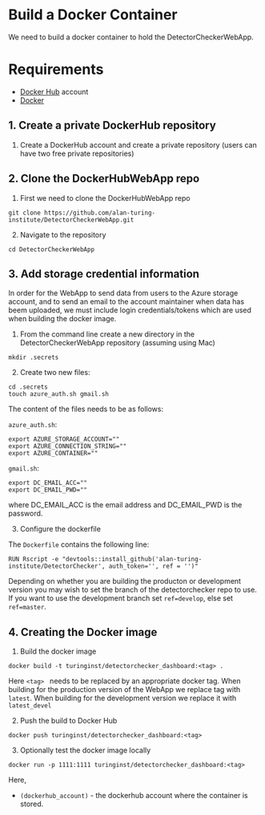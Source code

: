 
# Build a Docker Container

We need to build a docker container to hold the DetectorCheckerWebApp.

# Requirements
- [Docker Hub](https://hub.docker.com/) account
- [Docker](https://www.docker.com/get-started)

## 1. Create a private DockerHub repository

1. Create a DockerHub account and create a private repository (users can have two free private repositories)

## 2. Clone the DockerHubWebApp repo

1. First we need to clone the DockerHubWebApp repo
```
git clone https://github.com/alan-turing-institute/DetectorCheckerWebApp.git
```
2. Navigate to the repository
```
cd DetectorCheckerWebApp
```

## 3. Add storage credential information

In order for the WebApp to send data from users to the Azure storage account, and to send an email to the account maintainer when data has beem uploaded, we must include login credentials/tokens which are used when building the docker image. 

1. From the command line create a new directory in the DetectorCheckerWebApp repository (assuming using Mac)

```
mkdir .secrets
```

2. Create two new files:

```
cd .secrets
touch azure_auth.sh gmail.sh
```

The content of the files needs to be as follows:

`azure_auth.sh`:
```{bash}
export AZURE_STORAGE_ACCOUNT=""
export AZURE_CONNECTION_STRING=""
export AZURE_CONTAINER=""
```


`gmail.sh`:
```{bash}
export DC_EMAIL_ACC=""
export DC_EMAIL_PWD=""
```

where DC_EMAIL_ACC is the email address and DC_EMAIL_PWD is the password. 

3. Configure the dockerfile

The `Dockerfile` contains the following line:

```
RUN Rscript -e "devtools::install_github('alan-turing-institute/DetectorChecker', auth_token='', ref = '')"
```

Depending on whether you are building the producton or development version you may wish to set the branch of the detectorchecker repo to use. If you want to use the development branch set `ref=develop`, else set `ref=master`.


## 4. Creating the Docker image

1. Build the docker image

```
docker build -t turinginst/detectorchecker_dashboard:<tag> .
```

Here `<tag> ` needs to be replaced by an appropriate docker tag. When building for the production version of the WebApp we replace tag with `latest`. When building for the development version we replace it with `latest_devel`

2. Push the build to Docker Hub

```
docker push turinginst/detectorchecker_dashboard:<tag>
```

3. Optionally test the docker image locally

```
docker run -p 1111:1111 turinginst/detectorchecker_dashboard:<tag>
```

Here,
- `(dockerhub_account)` - the dockerhub account where the container is stored.
